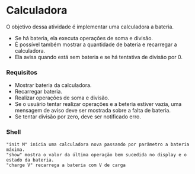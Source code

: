 # Calculadora

O objetivo dessa atividade é implementar uma calculadora a bateria. 

* Se há bateria, ela executa operações de soma e divisão. 
* É possível também mostrar a quantidade de bateria e recarregar a calculadora.
* Ela avisa quando está sem bateria e se há tentativa de divisão por 0.

### Requisitos

* Mostrar bateria da calculadora.
* Recarregar bateria.
* Realizar operações de soma e divisão.
* Se o usuário tentar realizar operações e a beteria estiver vazia, uma mensagem de aviso deve ser mostrada sobre a falta de bateria.
* Se tentar divisão por zero, deve ser notificado erro.

### Shell

````
"init M" inicia uma calculadora nova passando por parâmetro a bateria máxima.
"show" mostra o valor da última operação bem sucedida no display e o estado da bateria.
"charge V" recarrega a bateria com V de carga
